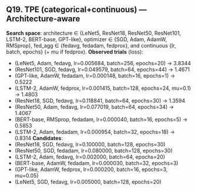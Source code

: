 ## Q19. TPE (categorical+continuous) — Architecture-aware
**Search space**: architecture ∈ {LeNet5, ResNet18, ResNet50, ResNet101, LSTM-2, BERT-base, GPT-like}, optimizer ∈ {SGD, Adam, AdamW, RMSprop}, fed_agg ∈ {fedavg, fedadam, fedprox}, and continuous {lr, batch, epochs} (+ mu if fedprox).
**Observed trials** (loss):
- (LeNet5, Adam, fedavg, lr=0.005684, batch=256, epochs=20) → 3.8344
- (ResNet101, SGD, fedavg, lr=0.049579, batch=64, epochs=44) → 1.4671
- (GPT-like, AdamW, fedadam, lr=0.000148, batch=16, epochs=1) → 0.5222
- (LSTM-2, AdamW, fedprox, lr=0.001415, batch=128, epochs=24, mu=0.1) → 1.4803
- (ResNet18, SGD, fedavg, lr=0.118841, batch=64, epochs=30) → 1.3594
- (ResNet50, Adam, fedavg, lr=0.077019, batch=64, epochs=34) → 1.4067
- (BERT-base, RMSprop, fedadam, lr=0.000040, batch=16, epochs=5) → 0.5853
- (LSTM-2, Adam, fedadam, lr=0.000954, batch=32, epochs=18) → 0.8314
**Candidates**:
- (ResNet18, SGD, fedavg, lr=0.100000, batch=128, epochs=30)
- (ResNet50, SGD, fedadam, lr=0.080000, batch=128, epochs=30)
- (LSTM-2, Adam, fedavg, lr=0.002000, batch=64, epochs=20)
- (BERT-base, AdamW, fedadam, lr=0.000030, batch=32, epochs=3)
- (GPT-like, AdamW, fedprox, lr=0.000200, batch=16, epochs=3, mu=0.05)
- (LeNet5, SGD, fedavg, lr=0.005000, batch=128, epochs=20)